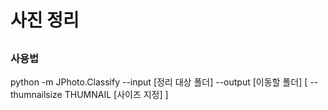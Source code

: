 # 사진 정리 
## 
### 사용법 

python -m JPhoto.Classify --input [정리 대상 폴더] --output [이동할 폴더] [ --thumnailsize THUMNAIL [사이즈 지정] ]

